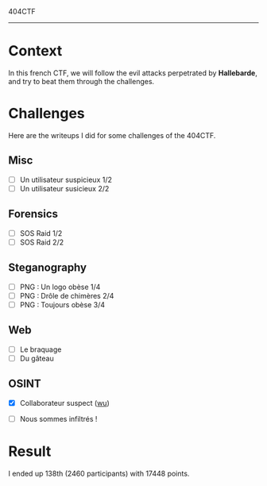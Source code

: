 404CTF

---

# Context

In this french CTF, we will follow the evil attacks perpetrated by **Hallebarde**, and try to beat them through the challenges.

# Challenges


Here are the writeups I did for some challenges of the 404CTF.

## Misc
- [ ] Un utilisateur suspicieux 1/2
- [ ] Un utilisateur susicieux 2/2

## Forensics
- [ ] SOS Raid 1/2
- [ ] SOS Raid 2/2

## Steganography
- [ ] PNG : Un logo obèse 1/4
- [ ] PNG : Drôle de chimères 2/4
- [ ] PNG : Toujours obèse 3/4

## Web
- [ ] Le braquage
- [ ] Du gâteau

## OSINT
- [x] Collaborateur suspect ([wu](https://github.com/mill1onS/Writeups/tree/404ctf/404CTF/OSINT/Collaborateur%20suspect))
- [ ] Nous sommes infiltrés !


# Result

I ended up 138th (2460 participants) with 17448 points.

